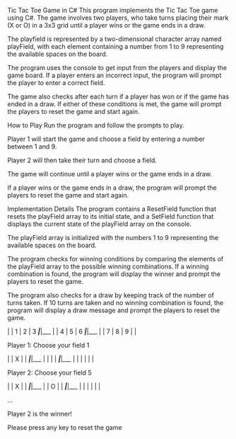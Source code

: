 Tic Tac Toe Game in C#
This program implements the Tic Tac Toe game using C#. The game involves two players, who take turns placing their mark (X or O) in a 3x3 grid until a player wins or the game ends in a draw.

The playfield is represented by a two-dimensional character array named playField, with each element containing a number from 1 to 9 representing the available spaces on the board.

The program uses the console to get input from the players and display the game board. If a player enters an incorrect input, the program will prompt the player to enter a correct field.

The game also checks after each turn if a player has won or if the game has ended in a draw. If either of these conditions is met, the game will prompt the players to reset the game and start again.

How to Play
Run the program and follow the prompts to play.

Player 1 will start the game and choose a field by entering a number between 1 and 9.

Player 2 will then take their turn and choose a field.

The game will continue until a player wins or the game ends in a draw.

If a player wins or the game ends in a draw, the program will prompt the players to reset the game and start again.

Implementation Details
The program contains a ResetField function that resets the playField array to its initial state, and a SetField function that displays the current state of the playField array on the console.

The playField array is initialized with the numbers 1 to 9 representing the available spaces on the board.

The program checks for winning conditions by comparing the elements of the playField array to the possible winning combinations. If a winning combination is found, the program will display the winner and prompt the players to reset the game.

The program also checks for a draw by keeping track of the number of turns taken. If 10 turns are taken and no winning combination is found, the program will display a draw message and prompt the players to reset the game.

   |   |
 1 | 2 | 3
___|___|___
   |   |
 4 | 5 | 6
___|___|___
   |   |
 7 | 8 | 9
   |   |

Player 1: Choose your field
1

   |   |
 X |   |
___|___|___
   |   |
   |   |
___|___|___
   |   |
   |   |
   |   |

Player 2: Choose your field
5

   |   |
 X |   |
___|___|___
   |   |
 O |   |
___|___|___
   |   |
   |   |
   |   |

...

Player 2 is the winner!

Please press any key to reset the game
